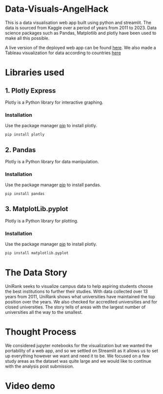 # Data-Visuals-AngelHack

This is a data visualisation web app built using python and streamlit.
The data is sourced from Kaggle over a period of years from 2011 to 2023.
Data science packages such as Pandas, Matplotlib and plotly have been used to make all this possible.

A live version of the deployed web app can be found [here](https://charlo-tech-data-visuals-angelhack-main-l2kag3.streamlit.app/).
We also made a Tableau visualization for data according to countries [here]()

# Libraries used

## 1. Plotly Express

Plotly is a Python library for interactive graphing.

### Installation

Use the package manager [pip](https://pip.pypa.io/en/stable/) to install plotly.

```bash
pip install plotly
```
## 2. Pandas

Plotly is a Python library for data manipulation.

### Installation

Use the package manager [pip](https://pip.pypa.io/en/stable/) to install pandas.

```bash
pip install pandas
```

## 3. MatplotLib.pyplot

Plotly is a Python library for plotting.

### Installation

Use the package manager [pip](https://pip.pypa.io/en/stable/) to install plotly.

```bash
pip install matplotlib.pyplot
```
# The Data Story
UniRank seeks to visualize campus data to help aspiring students choose the best institutions to further their studies. With data 
collected over 13 years from 2011, UniRank shows what universities have maintained the top position over the years. We also checked for
accredited universities and for closed universities. The story tells of areas with the largest number of universities all the way to the smallest.

# Thought Process
We considered jupyter notebooks for the visualization but we wanted the portability of a web app, and so we settled on Streamlit as it allows us to set up everything however we want and need it to be. We focused on a few study areas as the dataset was quite large and we would like to continue with the analysis post submission.

# Video demo
